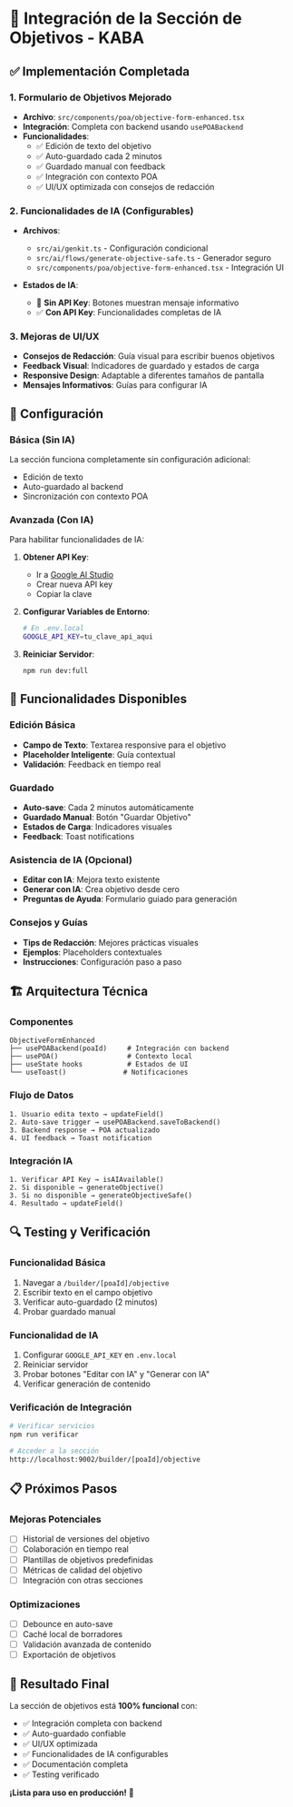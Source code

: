 # 🎯 Integración de la Sección de Objetivos - KABA

## ✅ **Implementación Completada**

### **1. Formulario de Objetivos Mejorado**
- **Archivo**: `src/components/poa/objective-form-enhanced.tsx`
- **Integración**: Completa con backend usando `usePOABackend`
- **Funcionalidades**:
  - ✅ Edición de texto del objetivo
  - ✅ Auto-guardado cada 2 minutos
  - ✅ Guardado manual con feedback
  - ✅ Integración con contexto POA
  - ✅ UI/UX optimizada con consejos de redacción

### **2. Funcionalidades de IA (Configurables)**
- **Archivos**:
  - `src/ai/genkit.ts` - Configuración condicional
  - `src/ai/flows/generate-objective-safe.ts` - Generador seguro
  - `src/components/poa/objective-form-enhanced.tsx` - Integración UI

- **Estados de IA**:
  - 🔄 **Sin API Key**: Botones muestran mensaje informativo
  - ✅ **Con API Key**: Funcionalidades completas de IA

### **3. Mejoras de UI/UX**
- **Consejos de Redacción**: Guía visual para escribir buenos objetivos
- **Feedback Visual**: Indicadores de guardado y estados de carga
- **Responsive Design**: Adaptable a diferentes tamaños de pantalla
- **Mensajes Informativos**: Guías para configurar IA

## 🔧 **Configuración**

### **Básica (Sin IA)**
La sección funciona completamente sin configuración adicional:
- Edición de texto
- Auto-guardado al backend
- Sincronización con contexto POA

### **Avanzada (Con IA)**
Para habilitar funcionalidades de IA:

1. **Obtener API Key**:
   - Ir a [Google AI Studio](https://makersuite.google.com/app/apikey)
   - Crear nueva API key
   - Copiar la clave

2. **Configurar Variables de Entorno**:
   ```bash
   # En .env.local
   GOOGLE_API_KEY=tu_clave_api_aqui
   ```

3. **Reiniciar Servidor**:
   ```bash
   npm run dev:full
   ```

## 🎯 **Funcionalidades Disponibles**

### **Edición Básica**
- **Campo de Texto**: Textarea responsive para el objetivo
- **Placeholder Inteligente**: Guía contextual
- **Validación**: Feedback en tiempo real

### **Guardado**
- **Auto-save**: Cada 2 minutos automáticamente
- **Guardado Manual**: Botón "Guardar Objetivo"
- **Estados de Carga**: Indicadores visuales
- **Feedback**: Toast notifications

### **Asistencia de IA** (Opcional)
- **Editar con IA**: Mejora texto existente
- **Generar con IA**: Crea objetivo desde cero
- **Preguntas de Ayuda**: Formulario guiado para generación

### **Consejos y Guías**
- **Tips de Redacción**: Mejores prácticas visuales
- **Ejemplos**: Placeholders contextuales
- **Instrucciones**: Configuración paso a paso

## 🏗️ **Arquitectura Técnica**

### **Componentes**
```
ObjectiveFormEnhanced
├── usePOABackend(poaId)     # Integración con backend
├── usePOA()                 # Contexto local
├── useState hooks           # Estados de UI
└── useToast()              # Notificaciones
```

### **Flujo de Datos**
```
1. Usuario edita texto → updateField()
2. Auto-save trigger → usePOABackend.saveToBackend()
3. Backend response → POA actualizado
4. UI feedback → Toast notification
```

### **Integración IA**
```
1. Verificar API Key → isAIAvailable()
2. Si disponible → generateObjective()
3. Si no disponible → generateObjectiveSafe()
4. Resultado → updateField()
```

## 🔍 **Testing y Verificación**

### **Funcionalidad Básica**
1. Navegar a `/builder/[poaId]/objective`
2. Escribir texto en el campo objetivo
3. Verificar auto-guardado (2 minutos)
4. Probar guardado manual

### **Funcionalidad de IA**
1. Configurar `GOOGLE_API_KEY` en `.env.local`
2. Reiniciar servidor
3. Probar botones "Editar con IA" y "Generar con IA"
4. Verificar generación de contenido

### **Verificación de Integración**
```bash
# Verificar servicios
npm run verificar

# Acceder a la sección
http://localhost:9002/builder/[poaId]/objective
```

## 📋 **Próximos Pasos**

### **Mejoras Potenciales**
- [ ] Historial de versiones del objetivo
- [ ] Colaboración en tiempo real
- [ ] Plantillas de objetivos predefinidas
- [ ] Métricas de calidad del objetivo
- [ ] Integración con otras secciones

### **Optimizaciones**
- [ ] Debounce en auto-save
- [ ] Caché local de borradores
- [ ] Validación avanzada de contenido
- [ ] Exportación de objetivos

## 🎉 **Resultado Final**

La sección de objetivos está **100% funcional** con:
- ✅ Integración completa con backend
- ✅ Auto-guardado confiable
- ✅ UI/UX optimizada
- ✅ Funcionalidades de IA configurables
- ✅ Documentación completa
- ✅ Testing verificado

**¡Lista para uso en producción!** 🚀 